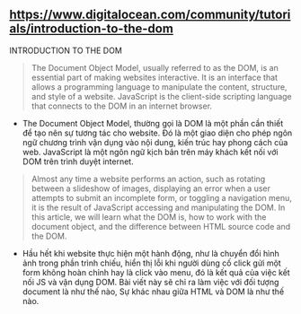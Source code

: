## https://www.digitalocean.com/community/tutorials/introduction-to-the-dom

INTRODUCTION TO THE DOM 

> The Document Object Model, usually referred to as the DOM, is an essential part of making websites interactive. It is an interface that allows a programming language to manipulate the content, structure, and style of a website. JavaScript is the client-side scripting language that connects to the DOM in an internet browser.

- The Document Object Model, thường gọi là DOM là một phần cần thiết để tạo nên sự tương tác cho website. Đó là một giao diện cho phép ngôn ngữ chương trình vận dụng vào nội dung, kiến trúc hay phong cách của web. JavaScript là một ngôn ngữ kịch bản trên máy khách kết nối với DOM trên trình duyệt internet.

> Almost any time a website performs an action, such as rotating between a slideshow of images, displaying an error when a user attempts to submit an incomplete form, or toggling a navigation menu, it is the result of JavaScript accessing and manipulating the DOM. In this article, we will learn what the DOM is, how to work with the document object, and the difference between HTML source code and the DOM.

- Hầu hết khi website thực hiện một hành động, như là chuyển đổi hình ảnh trong phần trình chiếu, hiển thị lỗi khi người dùng cố click gửi một form không hoàn chỉnh hay là click vào menu, đó là kết quả của việc kết nối JS và vận dụng DOM. Bài viết này sẽ chỉ ra làm việc với đối tượng document là như thế nào, Sự khác nhau giữa HTML và DOM là như thế nào.
